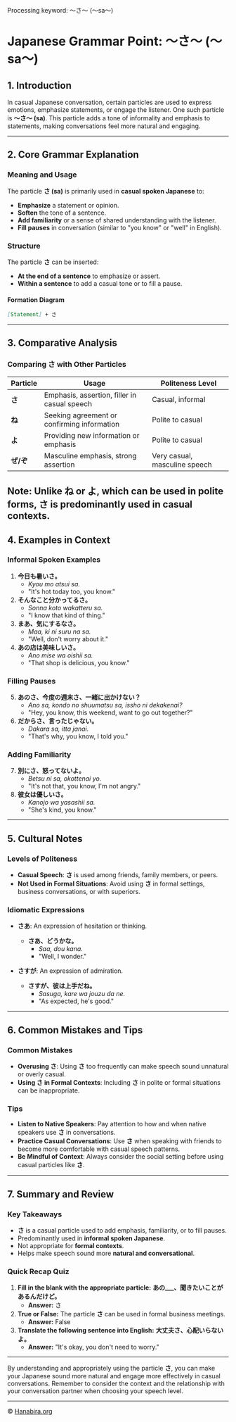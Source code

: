 Processing keyword: ～さ～ (〜sa〜)
# Japanese Grammar Point: ～さ～ (〜sa〜)

## 1. Introduction
In casual Japanese conversation, certain particles are used to express emotions, emphasize statements, or engage the listener. One such particle is **～さ～ (sa)**. This particle adds a tone of informality and emphasis to statements, making conversations feel more natural and engaging.

---
## 2. Core Grammar Explanation
### Meaning and Usage
The particle **さ (sa)** is primarily used in **casual spoken Japanese** to:
- **Emphasize** a statement or opinion.
- **Soften** the tone of a sentence.
- **Add familiarity** or a sense of shared understanding with the listener.
- **Fill pauses** in conversation (similar to "you know" or "well" in English).
### Structure
The particle **さ** can be inserted:
- **At the end of a sentence** to emphasize or assert.
- **Within a sentence** to add a casual tone or to fill a pause.
#### Formation Diagram
```markdown
[Statement] + さ
```
---
## 3. Comparative Analysis
### Comparing **さ** with Other Particles
| Particle | Usage                                    | Politeness Level          |
|----------|------------------------------------------|---------------------------|
| **さ**     | Emphasis, assertion, filler in casual speech | Casual, informal            |
| **ね**     | Seeking agreement or confirming information | Polite to casual            |
| **よ**     | Providing new information or emphasis    | Polite to casual            |
| **ぜ/ぞ**   | Masculine emphasis, strong assertion     | Very casual, masculine speech |
**Note:** Unlike **ね** or **よ**, which can be used in polite forms, **さ** is predominantly used in casual contexts.
---
## 4. Examples in Context
### Informal Spoken Examples
1. **今日も暑いさ。**
   - *Kyou mo atsui sa.*
   - "It's hot today too, you know."
2. **そんなこと分かってるさ。**
   - *Sonna koto wakatteru sa.*
   - "I know that kind of thing."
3. **まあ、気にするなさ。**
   - *Maa, ki ni suru na sa.*
   - "Well, don't worry about it."
4. **あの店は美味しいさ。**
   - *Ano mise wa oishii sa.*
   - "That shop is delicious, you know."
### Filling Pauses
5. **あのさ、今度の週末さ、一緒に出かけない？**
   - *Ano sa, kondo no shuumatsu sa, issho ni dekakenai?*
   - "Hey, you know, this weekend, want to go out together?"
6. **だからさ、言ったじゃない。**
   - *Dakara sa, itta janai.*
   - "That's why, you know, I told you."
### Adding Familiarity
7. **別にさ、怒ってないよ。**
   - *Betsu ni sa, okottenai yo.*
   - "It's not that, you know, I'm not angry."
8. **彼女は優しいさ。**
   - *Kanojo wa yasashii sa.*
   - "She's kind, you know."
---
## 5. Cultural Notes
### Levels of Politeness
- **Casual Speech**: **さ** is used among friends, family members, or peers.
- **Not Used in Formal Situations**: Avoid using **さ** in formal settings, business conversations, or with superiors.
### Idiomatic Expressions
- **さあ**: An expression of hesitation or thinking.
  - **さあ、どうかな。**
    - *Saa, dou kana.*
    - "Well, I wonder."
  
- **さすが**: An expression of admiration.
  - **さすが、彼は上手だね。**
    - *Sasuga, kare wa jouzu da ne.*
    - "As expected, he's good."
---
## 6. Common Mistakes and Tips
### Common Mistakes
- **Overusing **さ****: Using **さ** too frequently can make speech sound unnatural or overly casual.
- **Using **さ** in Formal Contexts**: Including **さ** in polite or formal situations can be inappropriate.
### Tips
- **Listen to Native Speakers**: Pay attention to how and when native speakers use **さ** in conversations.
- **Practice Casual Conversations**: Use **さ** when speaking with friends to become more comfortable with casual speech patterns.
- **Be Mindful of Context**: Always consider the social setting before using casual particles like **さ**.
---
## 7. Summary and Review
### Key Takeaways
- **さ** is a casual particle used to add emphasis, familiarity, or to fill pauses.
- Predominantly used in **informal spoken Japanese**.
- Not appropriate for **formal contexts**.
- Helps make speech sound more **natural and conversational**.
### Quick Recap Quiz
1. **Fill in the blank with the appropriate particle:**
   **あの___、聞きたいことがあるんだけど。**
   - **Answer:** さ
2. **True or False:** The particle **さ** can be used in formal business meetings.
   - **Answer:** False
3. **Translate the following sentence into English:**
   **大丈夫さ、心配いらないよ。**
   - **Answer:** "It's okay, you don't need to worry."
---
By understanding and appropriately using the particle **さ**, you can make your Japanese sound more natural and engage more effectively in casual conversations. Remember to consider the context and the relationship with your conversation partner when choosing your speech level.


---

© [Hanabira.org](https://hanabira.org)
